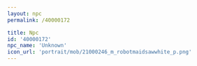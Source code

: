 ```yaml
---
layout: npc
permalink: /40000172

title: Npc
id: '40000172'
npc_name: 'Unknown'
icon_url: 'portrait/mob/21000246_m_robotmaidsawwhite_p.png'
---
```

